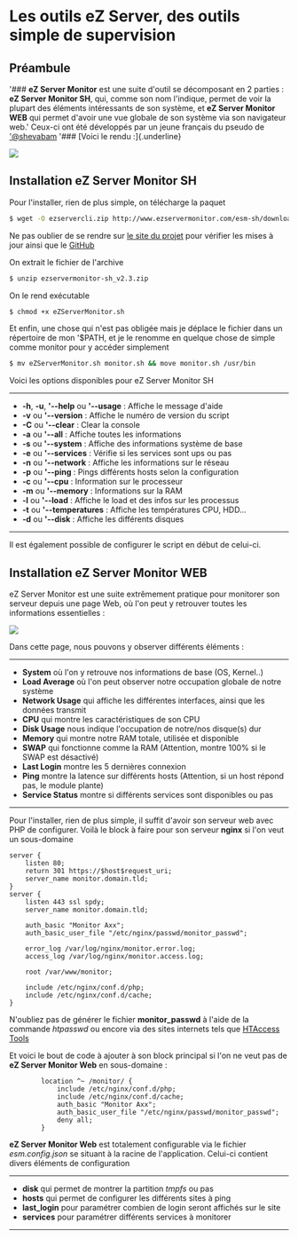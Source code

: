 # Les outils eZ Server, des outils simple de supervision

## Préambule

'### **eZ Server Monitor** est une suite d'outil se décomposant en 2
parties : **eZ Server Monitor SH**, qui, comme son nom l'indique,
permet de voir la plupart des éléments intéressants de son système, et
**eZ Server Monitor WEB** qui permet d'avoir une vue globale de son
système via son navigateur web.'
Ceux-ci ont été développés par un jeune français du pseudo de
['@shevabam](https://twitter.com/shevabam) '### [Voici le rendu
:]{.underline}

![](/esm-sh_dashboard-complete.png)

## Installation eZ Server Monitor SH

Pour l'installer, rien de plus simple, on télécharge la paquet

```bash
$ wget -O ezservercli.zip http://www.ezservermonitor.com/esm-sh/downloads/version/2.3
```

Ne pas oublier de se rendre sur [le site du
projet](http://www.ezservermonitor.com/esm-sh/downloads) pour vérifier
les mises à jour ainsi que le
[GitHub](https://github.com/shevabam/ezservermonitor-sh)

On extrait le fichier de l'archive

```bash
$ unzip ezservermonitor-sh_v2.3.zip
```

On le rend exécutable

```bash
$ chmod +x eZServerMonitor.sh
```

Et enfin, une chose qui n'est pas obligée mais je déplace le fichier
dans un répertoire de mon '$PATH, et je le renomme en quelque chose de
simple comme monitor pour y accéder simplement

```bash
$ mv eZServerMonitor.sh monitor.sh && move monitor.sh /usr/bin
```

Voici les options disponibles pour eZ Server Monitor SH

------------------------------------------------------------------------

  * **-h**, **-u**, **'--help** ou **'--usage** : Affiche le message
    d'aide
  * **-v** ou **'--version** : Affiche le numéro de version du script
  * **-C** ou **'--clear** : Clear la console
  * **-a** ou **'--all** : Affiche toutes les informations
  * **-s** ou **'--system** : Affiche des informations système de base
  * **-e** ou **'--services** : Vérifie si les services sont ups ou pas
  * **-n** ou **'--network** : Affiche les informations sur le réseau
  * **-p** ou **'--ping** : Pings différents hosts selon la
    configuration
  * **-c** ou **'--cpu** : Information sur le processeur
  * **-m** ou **'--memory** : Informations sur la RAM
  * **-l** ou **'--load** : Affiche le load et des infos sur les
    processus
  * **-t** ou **'--temperatures** : Affiche les températures CPU,
    HDD...
  * **-d** ou **'--disk** : Affiche les différents disques

------------------------------------------------------------------------

Il est également possible de configurer le script en début de celui-ci.

## Installation eZ Server Monitor WEB

eZ Server Monitor est une suite extrêmement pratique pour monitorer son
serveur depuis une page Web, où l'on peut y retrouver toutes les
informations essentielles :

![](/ez_serv.jpg)

Dans cette page, nous pouvons y observer différents éléments :

------------------------------------------------------------------------

  * **System** où l'on y retrouve nos informations de base (OS,
    Kernel..)
  * **Load Average** où l'on peut observer notre occupation globale de
    notre système
  * **Network Usage** qui affiche les différentes interfaces, ainsi que
    les données transmit
  * **CPU** qui montre les caractéristiques de son CPU
  * **Disk Usage** nous indique l'occupation de notre/nos disque(s) dur
  * **Memory** qui montre notre RAM totale, utilisée et disponible
  * **SWAP** qui fonctionne comme la RAM (Attention, montre 100% si le
    SWAP est désactivé)
  * **Last Login** montre les 5 dernières connexion
  * **Ping** montre la latence sur différents hosts (Attention, si un
    host répond pas, le module plante)
  * **Service Status** montre si différents services sont disponibles ou
    pas

------------------------------------------------------------------------

Pour l'installer, rien de plus simple, il suffit d'avoir son serveur
web avec PHP de configurer. Voilà le block à faire pour son serveur
**nginx** si l'on veut un sous-domaine

```nginx
server {
    listen 80;
    return 301 https://$host$request_uri;
    server_name monitor.domain.tld;
}
server {
    listen 443 ssl spdy;
    server_name monitor.domain.tld;

    auth_basic "Monitor Axx";
    auth_basic_user_file "/etc/nginx/passwd/monitor_passwd";

    error_log /var/log/nginx/monitor.error.log;
    access_log /var/log/nginx/monitor.access.log;

    root /var/www/monitor;

    include /etc/nginx/conf.d/php;
    include /etc/nginx/conf.d/cache;
}
```

N'oubliez pas de générer le fichier **monitor_passwd** à l'aide de la
commande *htpasswd* ou encore via des sites internets tels que [HTAccess
Tools](https://hostingcanada.org/htpasswd-generator/)

Et voici le bout de code à ajouter à son block principal si l'on ne
veut pas de **eZ Server Monitor Web** en sous-domaine :

```nginx
        location ^~ /monitor/ {
            include /etc/nginx/conf.d/php;
            include /etc/nginx/conf.d/cache;
            auth_basic "Monitor Axx";
            auth_basic_user_file "/etc/nginx/passwd/monitor_passwd";
            deny all;
        }
```

**eZ Server Monitor Web** est totalement configurable via le fichier
*esm.config.json* se situant à la racine de l'application. Celui-ci
contient divers éléments de configuration

------------------------------------------------------------------------

  * **disk** qui permet de montrer la partition *tmpfs* ou pas
  * **hosts** qui permet de configurer les différents sites à ping
  * **last_login** pour paramétrer combien de login seront affichés sur
    le site
  * **services** pour paramétrer différents services à monitorer

------------------------------------------------------------------------
